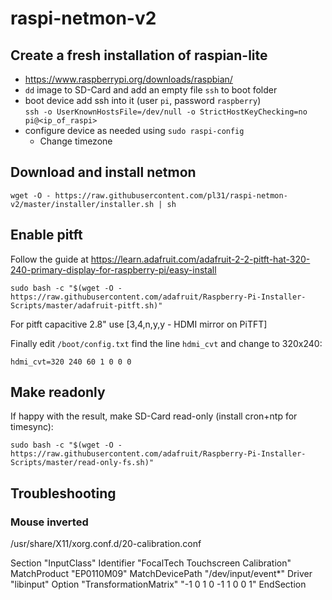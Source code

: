 # raspi-netmon-v2

## Create a fresh installation of raspian-lite

- https://www.raspberrypi.org/downloads/raspbian/
- `dd` image to SD-Card and add an empty file `ssh` to boot folder
- boot device add ssh into it (user `pi`, password `raspberry`)  
  `ssh -o UserKnownHostsFile=/dev/null -o StrictHostKeyChecking=no pi@<ip_of_raspi>`
- configure device as needed using `sudo raspi-config`
  - Change timezone

## Download and install netmon
```
wget -O - https://raw.githubusercontent.com/pl31/raspi-netmon-v2/master/installer/installer.sh | sh
```

## Enable pitft

Follow the guide at https://learn.adafruit.com/adafruit-2-2-pitft-hat-320-240-primary-display-for-raspberry-pi/easy-install
```
sudo bash -c "$(wget -O - https://raw.githubusercontent.com/adafruit/Raspberry-Pi-Installer-Scripts/master/adafruit-pitft.sh)"
```
For pitft capacitive 2.8" use [3,4,n,y,y - HDMI mirror on PiTFT]

Finally edit `/boot/config.txt` find the line `hdmi_cvt` and change to 320x240:
```
hdmi_cvt=320 240 60 1 0 0 0
```

## Make readonly

If happy with the result, make SD-Card read-only (install cron+ntp for timesync):
```
sudo bash -c "$(wget -O - https://raw.githubusercontent.com/adafruit/Raspberry-Pi-Installer-Scripts/master/read-only-fs.sh)"
```
## Troubleshooting

### Mouse inverted

/usr/share/X11/xorg.conf.d/20-calibration.conf

Section "InputClass"
        Identifier "FocalTech Touchscreen Calibration"
        MatchProduct "EP0110M09"
        MatchDevicePath "/dev/input/event*"
        Driver "libinput"
        Option "TransformationMatrix" "-1 0 1 0 -1 1 0 0 1"
EndSection
